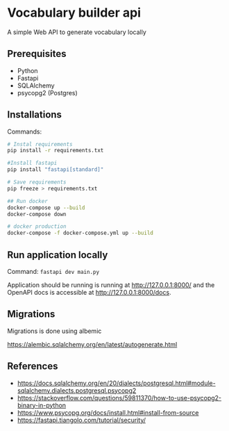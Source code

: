 # Vocabulary builder api 

A simple Web API to generate vocabulary locally

## Prerequisites
- Python
- Fastapi
- SQLAlchemy
- psycopg2 (Postgres)

## Installations

Commands: 
```bash
# Instal requirements
pip install -r requirements.txt

#Install fastapi
pip install "fastapi[standard]"

# Save requirements
pip freeze > requirements.txt

## Run docker
docker-compose up --build
docker-compose down

# docker production
docker-compose -f docker-compose.yml up --build
```


## Run application locally
Command: `fastapi dev main.py`

Application should be running is running at http://127.0.0.1:8000/ and the OpenAPI docs is accessible at http://127.0.0.1:8000/docs.

## Migrations

Migrations is done using albemic

https://alembic.sqlalchemy.org/en/latest/autogenerate.html

## References
- https://docs.sqlalchemy.org/en/20/dialects/postgresql.html#module-sqlalchemy.dialects.postgresql.psycopg2
- https://stackoverflow.com/questions/59811370/how-to-use-psycopg2-binary-in-python
- https://www.psycopg.org/docs/install.html#install-from-source
- https://fastapi.tiangolo.com/tutorial/security/
